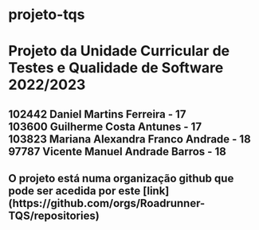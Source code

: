# projeto-tqs
<h1>Projeto da Unidade Curricular de Testes e Qualidade de Software 2022/2023</h1>
<h2>
102442 Daniel Martins Ferreira - 17<br>
103600 Guilherme Costa Antunes - 17<br>
103823 Mariana Alexandra Franco Andrade - 18<br>
97787 Vicente Manuel Andrade Barros - 18
</h2>
<h2>O projeto está numa organização github que pode ser acedida por este [link](https://github.com/orgs/Roadrunner-TQS/repositories)</h2>
